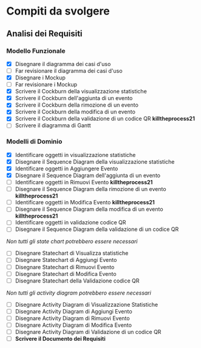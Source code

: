 # Compiti da svolgere

## Analisi dei Requisiti

### Modello Funzionale
- [x] Disegnare il diagramma dei casi d'uso
- [ ] Far revisionare il diagramma dei casi d'uso
- [x] Disegnare i Mockup
- [ ] Far revisionare i Mockup
- [x] Scrivere il Cockburn della visualizzazione statistiche
- [x] Scrivere il Cockburn dell'aggiunta di un evento
- [x] Scrivere il Cockburn della rimozione di un evento
- [x] Scrivere il Cockburn della modifica di un evento
- [x] Scrivere il Cockburn della validazione di un codice QR **killtheprocess21**
- [ ] Scrivere il diagramma di Gantt

### Modelli di Dominio
- [x] Identificare oggetti in visualizzazione statistiche
- [x] Disegnare il Sequence Diagram della visualizzazione statistiche
- [x] Identificare oggetti in Aggiungere Evento
- [x] Disegnare il Sequence Diagram dell'aggiunta di un evento
- [ ] Identificare oggetti in Rimuovi Evento **killtheprocess21**
- [ ] Disegnare il Sequence Diagram della rimozione di un evento **killtheprocess21**
- [ ] Identificare oggetti in Modifica Evento **killtheprocess21**
- [ ] Disegnare il Sequence Diagram della modifica di un evento **killtheprocess21**
- [ ] Identificare oggetti in validazione codice QR
- [ ] Disegnare il Sequence Diagram della validazione di un codice QR

*Non tutti gli state chart potrebbero essere necessari*

- [ ] Disegnare Statechart di Visualizza statistiche  
- [ ] Disegnare Statechart di Aggiungi Evento
- [ ] Disegnare Statechart di Rimuovi Evento
- [ ] Disegnare Statechart di Modifica Evento
- [ ] Disegnare Statechart della Validazione codice QR

*Non tutti gli activity diagram potrebbero essere necessari*

- [ ] Disegnare Activity Diagram di Visualizzazione Statistiche
- [ ] Disegnare Activity Diagram di Aggiungi Evento
- [ ] Disegnare Activity Diagram di Rimuovi Evento
- [ ] Disegnare Activity Diagram di Modifica Evento
- [ ] Disegnare Activity Diagram di Validazione di un codice QR
- [ ] **Scrivere il Documento dei Requisiti**
